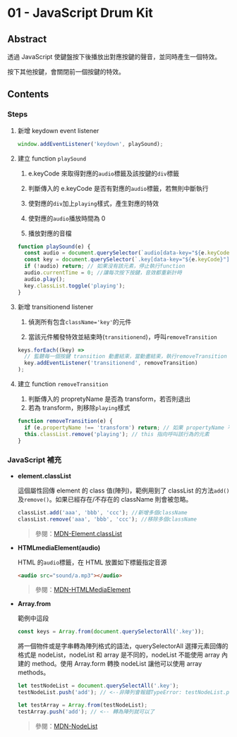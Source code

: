 # 01 - JavaScript Drum Kit

## Abstract

透過 JavaScript 使鍵盤按下後播放出對應按鍵的聲音，並同時產生一個特效。

按下其他按鍵，會關閉前一個按鍵的特效。

## Contents

### Steps

1. 新增 keydown event listener

   ```javascript
   window.addEventListener('keydown', playSound);
   ```

2. 建立 function `playSound`

   1. e.keyCode 來取得對應的`audio`標籤及該按鍵的`div`標籤

   2. 判斷傳入的 e.keyCode 是否有對應的`audio`標籤，若無則中斷執行

   3. 使對應的`div`加上`playing`樣式，產生對應的特效

   4. 使對應的`audio`播放時間為 0

   5. 播放對應的音檔

   ```javascript
   function playSound(e) {
     const audio = document.querySelector(`audio[data-key="${e.keyCode}"]`);
     const key = document.querySelector(`.key[data-key="${e.keyCode}"]`);
     if (!audio) return; // 如果沒有該元素，停止執行function
     audio.currentTime = 0; //讓每次按下按鍵，音效都重新計時
     audio.play();
     key.classList.toggle('playing');
   }
   ```

3. 新增 transitionend listener

   1. 偵測所有包含`className='key'`的元件

   2. 當該元件觸發特效並結束時(`transitionend`)，呼叫`removeTransition`

   ```javascript
   keys.forEach((key) =>
     // 監聽每一個按鍵 transition 動畫結束，當動畫結束，執行removeTransition
     key.addEventListener('transitionend', removeTransition)
   );
   ```

4. 建立 function `removeTransition`

   1. 判斷傳入的 propretyName 是否為 transform，若否則退出
   2. 若為 transform，則移除`playing`樣式

   ```javascript
   function removeTransition(e) {
     if (e.propertyName !== 'transform') return; // 如果 propertyName 不是 transform 行為，略過它
     this.classList.remove('playing'); // this 指向呼叫該行為的元素
   }
   ```

### JavaScript 補充

- **element.classList**

  這個屬性回傳 element 的 class 值(陣列)，範例用到了 classList 的方法`add()`及`remove()`。如果已經存在/不存在的 className 則會被忽略。

  ```javascript
  classList.add('aaa', 'bbb', 'ccc'); //新增多個className
  classList.remove('aaa', 'bbb', 'ccc'); //移除多個className
  ```

  > 參閱：[MDN-Element.classList](https://developer.mozilla.org/en-US/docs/Web/API/Element/classList)

- **HTMLmediaElement(audio)**

  HTML 的`audio`標籤，在 HTML 放置如下標籤指定音源

  ```html
  <audio src="sound/a.mp3"></audio>
  ```

  > 參閱：[MDN-HTMLMediaElement](https://developer.mozilla.org/en-US/docs/Web/API/HTMLMediaElement)

- **Array.from**

  範例中這段

  ```javascript
  const keys = Array.from(document.querySelectorAll('.key'));
  ```

  將一個物件或是字串轉為陣列格式的語法，querySelectorAll 選擇元素回傳的格式是 nodeList，nodeList 和 array 是不同的，nodeList 不能使用 array 內建的 method。使用 Array.form 轉換 nodeList 讓他可以使用 array methods。

  ```javascript
  let testNodeList = document.querySelectAll('.key');
  testNodeList.push('add'); // <--非陣列會報錯TypeError: testNodeList.push is not a function

  let testArray = Array.from(testNodeList);
  testArray.push('add'); // <-- 轉為陣列就可以了
  ```

  > 參閱：[MDN-NodeList](https://developer.mozilla.org/en-US/docs/Web/API/NodeList)
